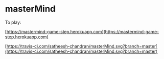 # masterMind

To play:

[https://mastermind-game-step.herokuapp.com](https://mastermind-game-step.herokuapp.com)

[https://travis-ci.com/satheesh-chandran/masterMind.svg?branch=master](https://travis-ci.com/satheesh-chandran/masterMind.svg?branch=master)
